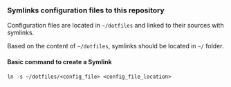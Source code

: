 ### Symlinks configuration files to this repository

Configuration files are located in `~/dotfiles` and linked to their sources with symlinks.

Based on the content of `~/dotfiles`, symlinks should be located in `~/` folder.

#### Basic command to create a Symlink

```
ln -s ~/dotfiles/<config_file> <config_file_location>
```

